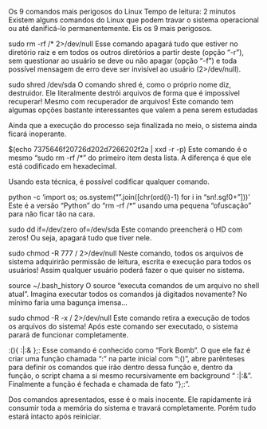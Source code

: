 Os 9 comandos mais perigosos do Linux
Tempo de leitura: 2 minutos
Existem alguns comandos do Linux que podem travar o sistema operacional ou até danificá-lo permanentemente. Eis os 9 mais perigosos.

sudo rm -rf /* 2>/dev/null
Esse comando apagará tudo que estiver no diretório raiz e em todos os outros diretórios a partir deste (opção “-r”), sem questionar ao usuário se deve ou não apagar (opção “-f”) e toda possível mensagem de erro deve ser invisível ao usuário (2>/dev/null).

sudo shred /dev/sda
O comando shred é, como o próprio nome diz, destruidor. Ele literalmente destrói arquivos de forma que é impossível recuperar! Mesmo com recuperador de arquivos! Este comando tem algumas opções bastante interessantes que valem a pena serem estudadas

Ainda que a execução do processo seja finalizada no meio, o sistema ainda ficará inoperante.

$(echo 7375646f20726d202d7266202f2a | xxd -r -p)
Este comando é o mesmo “sudo rm -rf /*” do primeiro item desta lista. A diferença é que ele está codificado em hexadecimal.

Usando esta técnica, é possível codificar qualquer comando.

python -c ‘import os; os.system(“”.join([chr(ord(i)-1) for i in “sn!.sg!0+”]))’
Este é a versão “Python” do “rm -rf /*” usando uma pequena “ofuscação” para não ficar tão na cara.

sudo dd if=/dev/zero of=/dev/sda
Este comando preencherá o HD com zeros! Ou seja, apagará tudo que tiver nele.

sudo chmod -R 777 / 2>/dev/null
Neste comando, todos os arquivos de sistema adquirirão permissão de leitura, escrita e execução para todos os usuários! Assim qualquer usuário poderá fazer o que quiser no sistema.

source ~/.bash_history
O source “executa comandos de um arquivo no shell atual”. Imagina executar todos os comandos já digitados novamente? No mínimo faria uma bagunça imensa…

sudo chmod -R -x / 2>/dev/null
Este comando retira a execução de todos os arquivos do sistema! Após este comando ser executado, o sistema parará de funcionar completamente.

:(){ :|:& };:
Esse comando é conhecido como “Fork Bomb”. O que ele faz é criar uma função chamada “:” na parte inicial com “:()”, abre parênteses para definir os comandos que irão dentro dessa função e, dentro da função, o script chama a si mesmo recursivamente em background “ :|:&”. Finalmente a função é fechada e chamada de fato “};:”.

Dos comandos apresentados, esse é o mais inocente. Ele rapidamente irá consumir toda a memória do sistema e travará completamente. Porém tudo estará intacto após reiniciar.
